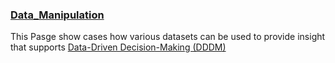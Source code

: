 ### [Data_Manipulation](https://fredrickochuodho.github.io/Data_Manipulation/)
This Pasge show cases how various datasets can be used to provide insight that supports [Data-Driven Decision-Making (DDDM)](https://www.datapine.com/blog/data-driven-decision-making-in-businesses/) 
